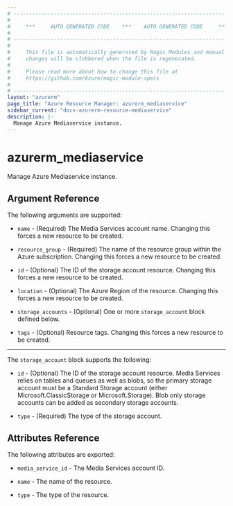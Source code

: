 ```yaml
---
# ----------------------------------------------------------------------------
#
#     ***     AUTO GENERATED CODE    ***    AUTO GENERATED CODE     ***
#
# ----------------------------------------------------------------------------
#
#     This file is automatically generated by Magic Modules and manual
#     changes will be clobbered when the file is regenerated.
#
#     Please read more about how to change this file at
#     https://github.com/Azure/magic-module-specs
#
# ----------------------------------------------------------------------------
layout: "azurerm"
page_title: "Azure Resource Manager: azurerm_mediaservice"
sidebar_current: "docs-azurerm-resource-mediaservice"
description: |-
  Manage Azure Mediaservice instance.
---
```


# azurerm_mediaservice

Manage Azure Mediaservice instance.


## Argument Reference

The following arguments are supported:

* `name` - (Required) The Media Services account name. Changing this forces a new resource to be created.

* `resource_group` - (Required) The name of the resource group within the Azure subscription. Changing this forces a new resource to be created.

* `id` - (Optional) The ID of the storage account resource. Changing this forces a new resource to be created.

* `location` - (Optional) The Azure Region of the resource. Changing this forces a new resource to be created.

* `storage_accounts` - (Optional) One or more `storage_account` block defined below.

* `tags` - (Optional) Resource tags. Changing this forces a new resource to be created.

---

The `storage_account` block supports the following:

* `id` - (Optional) The ID of the storage account resource. Media Services relies on tables and queues as well as blobs, so the primary storage account must be a Standard Storage account (either Microsoft.ClassicStorage or Microsoft.Storage). Blob only storage accounts can be added as secondary storage accounts.

* `type` - (Required) The type of the storage account.

## Attributes Reference

The following attributes are exported:

* `media_service_id` - The Media Services account ID.

* `name` - The name of the resource.

* `type` - The type of the resource.
